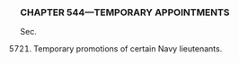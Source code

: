 ### **CHAPTER 544—TEMPORARY APPOINTMENTS** ###

Sec.

5721. Temporary promotions of certain Navy lieutenants.
